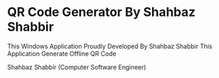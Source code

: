 # QR Code Generator By Shahbaz Shabbir
This Windows Application Proudly Developed By Shahbaz Shabbir
This Application Generate Offline QR Code

Shahbaz Shabbir (Computer Software Engineer)
